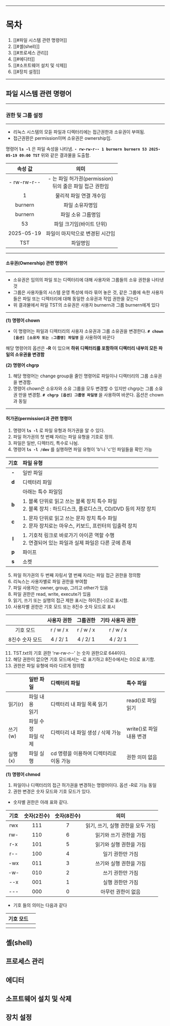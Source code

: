
---
# 목차
1. [[#파일 시스템 관련 명령어]]
2. [[#셸(shell)]]
3. [[#프로세스 관리]]
4. [[#에디터]]
5. [[#소프트웨어 설치 및 삭제]]
6. [[#장치 설정]]
---
## 파일 시스템 관련 명령어
---
### 권한 및 그룹 설정
---
- 리눅스 시스템의 모듣 파일과 디렉터리에는 접근권한과 소유권이 부여됨.
- 접근권환은 permission이며 소유권은 ownership임.

명령어 **`ls -l`** 은 파일 속성을 나타냄.
**`- rw-rw-r-- 1 burnern burnern 53 2025-05-19 09:00 TST`**
위와 같은 결과물을 도출함.

|    속성 값     |                    의미                     |
| :---------: | :---------------------------------------: |
| - rw-rw-r-- | - 는 파일 허가권(permission)<br>뒤의 줄은 파일 접근 권한임 |
|      1      |               물리적 파일 연결 개수임               |
|   burnern   |                 파일 소유자명임                  |
|   burnern   |                파일 소유 그룹명임                 |
|     53      |              파일 크기임(바이트 단위)               |
| 2025-05-19  |             파일이 마지막으로 변경된 시간임             |
|     TST     |                   파일명임                    |

---
#### 소유권(Ownership) 관련 명령어
---
- 소유권은 임의의 파일 또는 디렉터리에 대해 사용자와 그룹들의 소유 권한을 나타낸 것 
- 그룹은 사용자들의 시스템 운영 특성에 따라 묶어 놓은 것, 같은 그룹에 속한 사용자들은 파일 또는 디렉터리에 대해 동일한 소유권과 작업 권한을 갖는다
- 위 결과물에서 파일 TST의 소유권은 사용자 burnern과 그룹 burnern에게 있다
---
**(1) 명령어 chown**
- 이 명령어는 파일과 디렉터리의 사용자 소유권과 그룹 소유권을 변경한다.
**`# chown [옵션] [소유자 또는 :그룹명] 파일명`** 을 사용하여 바꾼다

해당 명령어의 옵션은 **-R** 이 있으며 **하위 디렉터리를 포함하여 디렉터리 내부의 모든 파일의 소유권을 변경함**

**(2) 명령어 chgrp**
1. 해당 명령어는 change group을 줄인 명령어로 파일이나 디렉터리의 그룹 소유권을 변경함.
2. 명령어 chown은 소유자와 소유 그룹을 모두 변경할 수 있지만 chgrp는 그룹 소유권 만을 변경함.
**`# chgrp [옵션] 그룹명 파일명`** 을 사용하여 바꾼다. 옵션은 chown과 동일
---
#### 허가권(permission)과 관련 명령어
1. 명령어 **`ls -l`** 로 파일 유형과 허가권을 알 수 있다.
2. 파일 허가권의 첫 번째 자리는 파일 유형을 기호로 정의.
3. 파일은 일반, 디렉터리, 특수로 나뉨.
4. 명령어 **`ls -l /dev`** 를 실행하면 파일 유형이 'b'나 'c'인 파일들을 확인 가능

| **기호** | **파일 유형**                                                                |
| :----: | :----------------------------------------------------------------------- |
| **-**  | 일반 파일                                                                    |
| **d**  | 디렉터리 파일                                                                  |
|        | 아래는 특수 파일임                                                               |
| **b**  | 1. 블록 단위로 읽고 쓰는 블록 장치 특수 파일 <br>2. 블록 장치 : 하드디스크, 플로디스크, CD/DVD 등의 저장 장치 |
| **c**  | 1. 문자 단위로 읽고 쓰는 문자 장치 특수 파일<br>2. 문자 장치로는 마우스, 키보드, 프린터의 입출력 장치          |
| **l**  | 1. 기호적 링크로 바로가기 아이콘 역할 수행<br>2. 연결되어 있는 파일과 실제 파일은 다른 곳에 존재              |
| **p**  | 파이프                                                                      |
| **s**  | 소켓                                                                       |
5. 파일 허가권의 두 번째 자링서 열 번째 자리는 파일 접근 권한을 정의함
6. 리눅스는 사용자별로 파일 권한을 부여함
7. 파일 사용자는 owner, group, 그리고 other가 있음
8. 파일 권한은 read, write, execute가 있음
9. 읽기, 쓰기 또는 실행의 접근 제한 표시는 하이픈(-)으로 표시함.
10. 사용자별 권한은 기호 모드 또는 8진수 숫자 모드로 표시

|           |  사용자 권한   |   그룹권한    | 기타 사용자 권한 |
| :-------: | :-------: | :-------: | :-------: |
|   기호 모드   | r / w / x | r / w / x | r / w / x |
| 8진수 숫자 모드 | 4 / 2/ 1  | 4 / 2/ 1  | 4 / 2/ 1  |
11. TST.txt의 기호 권한 'rw-rw-r--' 는 숫자 권한으로 644이다.
12. 해당 권한이 없으면 기호 모드에서는 -로 표기하고 8진수에서는 0으로 표기함.
13. 권한은 파일 유형에 따라 다르게 정의함

|       | 일반 파일            | 디렉터리 파일                 | 특수 파일                 |
| :---- | :--------------- | :---------------------- | :-------------------- |
| 읽기(r) | 파일 내용 <br>읽기     | 디렉터리 내 파일 목록 읽기         | read()로 파일 읽기         |
| 쓰기(w) | 파일 수정  <br>파일 삭제 | 디렉터리 내 파일 생성 / 삭제 가능    | write()로 파일 <br>내용 변경 |
| 실행(x) | 파일 실행            | cd 명령을 이용하여 디렉터리로 이동 가능 | 권한 의미 없음              |
**(1) 명령어 chmod**
1. 파일이나 디렉터리의 접근 허가권을 변경하는 명령어이다. 옵션 -R로 기능 동일
2. 권한 변경은 숫자 모드와 기호 모드가 있다.
- 숫자별 권한은 아래 표와 같다.

| 기호  | 숫자(2진수) | 숫자(8진수) |          의미          |
| :-: | :-----: | :-----: | :------------------: |
| rwx |   111   |    7    | 읽기, 쓰기, 실행 권한을 모두 가짐 |
| rw- |   110   |    6    |    읽기와 쓰기 권한을 가짐     |
| r-x |   101   |    5    |    읽기와 실행 권한을 가짐     |
| r-- |   100   |    4    |      일기 권한만 가짐       |
| -wx |   011   |    3    |    쓰기와 실행 권한을 가짐     |
| -w- |   010   |    2    |      쓰기 권한만 가짐       |
| --x |   001   |    1    |      실행 권한만 가짐       |
| --- |   000   |    0    |      아무런 권한이 없음      |
- 기호 들의 의미는 다음과 같다

| 기호 모드 |     |
| ----- | --- |
|       |     |
|       |     |

## 셸(shell)

## 프로세스 관리

## 에디터

## 소프트웨어 설치 및 삭제

## 장치 설정